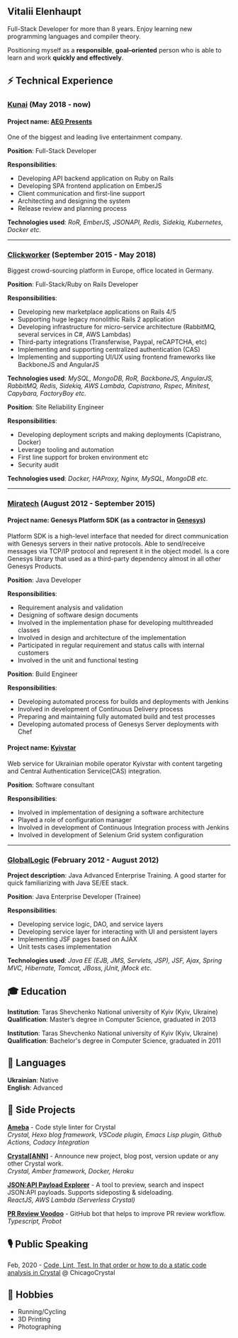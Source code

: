 ## Vitalii Elenhaupt

Full-Stack Developer for more than 8 years.
Enjoy learning new programming languages and compiler theory.

Positioning myself as a **responsible**, **goal–oriented** person who is
able to learn and work **quickly and effectively**.

## ⚡ Technical Experience

### [Kunai](https://www.kunaico.com/) (May 2018 - now)

#### **Project name**: [AEG Presents](https://www.aegpresents.com/)

One of the biggest and leading live entertainment company.

**Position**: Full-Stack Developer

**Responsibilities**:
  * Developing API backend application on Ruby on Rails
  * Developing SPA frontend application on EmberJS
  * Client communication and first-line support
  * Architecting and designing the system
  * Release review and planning process

**Technologies used**: _RoR, EmberJS, JSONAPI, Redis, Sidekiq, Kubernetes, Docker etc._

<hr/>

### [Clickworker](https://clickworker.com) (September 2015 - May 2018)

Biggest crowd-sourcing platform in Europe, office located in Germany.

**Position**: Full-Stack/Ruby on Rails Developer

**Responsibilities**:
  * Developing new marketplace applications on Rails 4/5
  * Supporting huge legacy monolithic Rails 2 application
  * Developing infrastructure for micro-service architecture (RabbitMQ, several services in C#, AWS Lambdas)
  * Third-party integrations (Transferwise, Paypal, reCAPTCHA, etc)
  * Implementing and supporting centralized authentication (CAS)
  * Implementing and supporting UI/UX using frontend frameworks like BackboneJS and AngularJS

**Technologies used**: _MySQL, MongoDB, RoR, BackboneJS, AngularJS, RabbitMQ, Redis, Sidekiq, AWS Lambda, Capistrano, Rspec, Minitest, Capybara, FactoryBoy etc._

**Position**: Site Reliability Engineer

**Responsibilities**:
  * Developing deployment scripts and making deployments (Capistrano, Docker)
  * Leverage tooling and automation
  * First line support for broken environment etc
  * Security audit

**Technologies used**: _Docker, HAProxy, Nginx, MySQL, MongoDB etc._

<hr/>

### [Miratech](https://miratechgroup.com) (August 2012 - September 2015)

#### **Project name**: Genesys Platform SDK (as a contractor in [Genesys](https://www.genesys.com/))

Platform SDK is a high-level interface that needed for direct communication with Genesys servers in their
native protocols. Able to send/receive messages via TCP/IP protocol and represent it in the object model. Is a
core Genesys library that used as a third-party dependency almost in all other Genesys Products.

**Position**: Java Developer

**Responsibilities**:
  * Requirement analysis and validation
  * Designing of software design documents
  * Involved in the implementation phase for developing multithreaded classes
  * Involved in design and architecture of the implementation
  * Participated in regular requirement and status calls with internal customers
  * Involved in the unit and functional testing

**Position**: Build Engineer

**Responsibilities**:
  * Developing automated process for builds and deployments with Jenkins
  * Involved in development of Continuous Delivery process
  * Preparing and maintaining fully automated build and test processes
  * Developing automated process of Genesys Server deployments with Chef

#### **Project name**: [Kyivstar](https://kyivstar.ua/uk/mm)

Web service for Ukrainian mobile operator Kyivstar with content targeting and Central Authentication Service(CAS) integration.

**Position**: Software consultant

**Responsibilities**:
  * Involved in implementation of designing a software architecture
  * Played a role of configuration manager
  * Involved in development of Continuous Integration process with Jenkins
  * Involved in development of Selenium Grid system configuration

<hr/>

### [GlobalLogic](https://www.globallogic.com/) (February 2012 - August 2012)

**Project description**: Java Advanced Enterprise Training. A good starter for quick familiarizing with Java SE/EE stack.

**Position**: Java Enterprise Developer (Trainee)

**Responsibilities**:
  * Developing service logic, DAO, and service layers
  * Developing service layer for interacting with UI and persistent layers
  * Implementing JSF pages based on AJAX
  * Unit tests cases implementation

**Technologies used**: _Java EE (EJB, JMS, Servlets, JSP), JSF, Ajax, Spring MVC, Hibernate, Tomcat, JBoss, jUnit, jMock etc._

## 🎓 Education

**Institution**: Taras Shevchenko National university of Kyiv (Kyiv, Ukraine)
<br/>
**Qualification**: Master’s degree in Computer Science, graduated in 2013

**Institution**: Taras Shevchenko National university of Kyiv (Kyiv, Ukraine)
<br/>
**Qualification**: Bachelor's degree in Computer Science, graduated in 2011

## 💬 Languages

**Ukrainian**: Native
<br/>
**English**: Advanced

## 🚀 Side Projects

[**Ameba**](https://crystal-ameba.github.io/) - Code style linter for Crystal
<br/>
_Crystal, Hexo blog framework, VSCode plugin, Emacs Lisp plugin, Github Actions, Codacy Integration_

[**Crystal[ANN]**](https://crystal-ann.com/) - Announce new project, blog post, version update or any other Crystal work.
<br/>
_Crystal, Amber framework, Docker, Heroku_

[**JSON:API Payload Explorer**](https://veelenga.github.io/jsonapi-payload-explorer/#/) - A tool to preview, search and inspect JSON:API payloads. Supports sideposting & sideloading.
<br/>
_ReactJS, AWS Lambda (Serverless Crystal)_

[**PR Review Voodoo**](https://github.com/apps/pr-review-voodoo) - GitHub bot that helps to improve PR review workflow.
<br/>
_Typescript, Probot_

## 🎙️ Public Speaking

Feb, 2020 - [Code, Lint, Test. In that order or how to do a static code analysis in Crystal](https://www.youtube.com/watch?v=8ASnTgKY6D4&ab_channel=ChicagoCrystal) @ ChicagoCrystal 

## 🚴 Hobbies

- Running/Cycling
- 3D Printing
- Photographing
